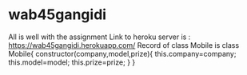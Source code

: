 # wab45gangidi

All is well with the assignment
Link to heroku server is : <https://wab45gangidi.herokuapp.com/>
Record of class Mobile is
class Mobile{
constructor(company,model,prize){
this.company=company;
this.model=model;
this.prize=prize;
}
}
